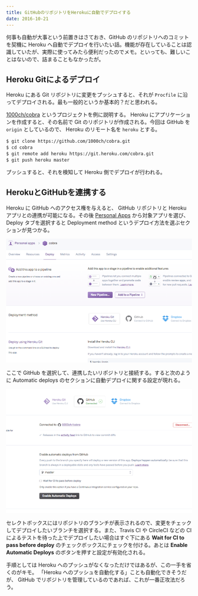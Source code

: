 ```yaml
---
title: GitHubのリポジトリをHerokuに自動でデプロイする
date: 2016-10-21
---
```


何事も自動が大事という前置きはさておき、GitHub のリポジトリへのコミットを契機に Heroku へ自動でデプロイを行いたい話。機能が存在していることは認識していたが、実際に使ってみたら便利だったのでメモ。といっても、難しいことはないので、詰まることもなかったが。

## Heroku Gitによるデプロイ

Heroku にある Git リポジトリに変更をプッシュすると、それが `Procfile` に沿ってデプロイされる。最も一般的というか基本的？だと思われる。

[1000ch/cobra](https://github.com/1000ch/cobra) というプロジェクトを例に説明する。  Heroku にアプリケーションを作成すると、その名前で Git のリポジトリが作成される。今回は GitHub を `origin` としているので、 Heroku のリモート名を `heroku` とする。

```bash
$ git clone https://github.com/1000ch/cobra.git
$ cd cobra
$ git remote add heroku https://git.heroku.com/cobra.git
$ git push heroku master
```

プッシュすると、それを検知して Heroku 側でデプロイが行われる。

## HerokuとGitHubを連携する

Heroku に GitHub へのアクセス権を与えると、 GitHub リポジトリと Heroku アプリとの連携が可能になる。その後 [Personal Apps](https://dashboard.heroku.com/apps) から対象アプリを選び、 Deploy タブを選択すると Deployment method というデプロイ方法を選ぶセクションが見つかる。

![Deployment method](./deployment-method.png)

ここで GitHub を選択して、連携したいリポジトリと接続する。すると次のように Automatic deploys のセクションに自動デプロイに関する設定が現れる。

![Connect to GitHub](./connect-to-github.png)

セレクトボックスにはリポジトリのブランチが表示されるので、変更をチェックしてデプロイしたいブランチを選択する。また、Travis CI や CircleCI などの CI によるテストを待った上でデプロイしたい場合はすぐ下にある **Wait for CI to pass before deploy** のチェックボックスにチェックを付ける。あとは **Enable Automatic Deploys** のボタンを押すと設定が有効化される。

手順としては Heroku へのプッシュがなくなっただけではあるが、この一手を省くのがキモ。 「Heroku へのプッシュを自動化する」ことも自動化できそうだが、 GitHub でリポジトリを管理しているのであれば、これが一番正攻法だろう。
